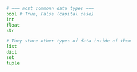 ```python
# === most commonn data types ===
bool # True, False (capital case)
int
float
str
```

```python
# They store other types of data inside of them
list
dict
set
tuple
```



